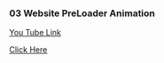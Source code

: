 ### 03 Website PreLoader Animation

[You Tube Link](https://www.youtube.com/watch?v=_g7sATgrImY&list=PLwGdqUZWnOp2JYAoNE_-7sSWcIeO1A-xi&index=33)

[Click Here](http://rotate-loader.surge.sh/)